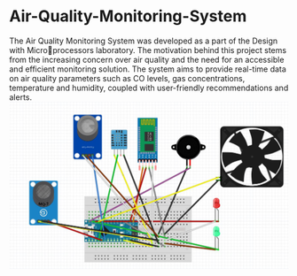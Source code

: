 # Air-Quality-Monitoring-System
The Air Quality Monitoring System was developed as a part of the Design with Microprocessors laboratory. The motivation behind this project stems from the increasing concern
over air quality and the need for an accessible and efficient monitoring solution. The system
aims to provide real-time data on air quality parameters such as CO levels, gas concentrations,
temperature and humidity, coupled with user-friendly recommendations and alerts.
![My Image](Breadboard_scheme.JPG)

